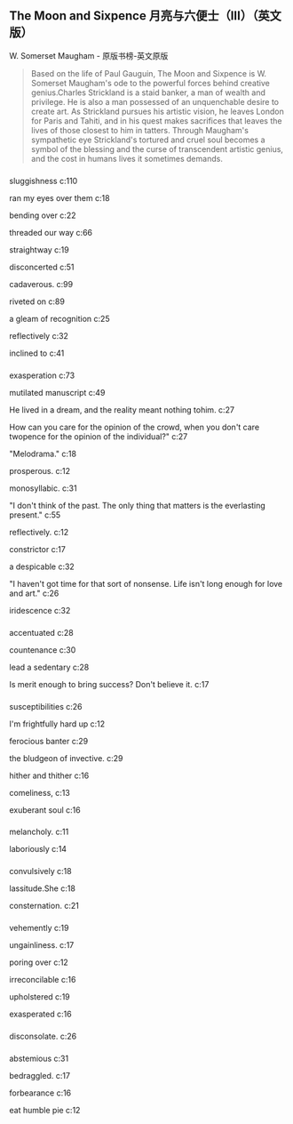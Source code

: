 ## The Moon and Sixpence 月亮与六便士（III）（英文版）

W. Somerset Maugham  -  原版书榜-英文原版

> Based on the life of Paul Gauguin, The Moon and Sixpence is W. Somerset Maugham's ode to the powerful forces behind creative genius.Charles Strickland is a staid banker, a man of wealth and privilege. He is also a man possessed of an unquenchable desire to create art. As Strickland pursues his artistic vision, he leaves London for Paris and Tahiti, and in his quest makes sacrifices that leaves the lives of those closest to him in tatters. Through Maugham's sympathetic eye Strickland's tortured and cruel soul becomes a symbol of the blessing and the curse of transcendent artistic genius, and the cost in humans lives it sometimes demands.

### 

sluggishness c:110

ran my eyes over them c:18

bending over  c:22

threaded our way c:66

straightway c:19

disconcerted c:51

cadaverous. c:99

riveted on  c:89

a gleam of recognition c:25

reflectively c:32

inclined to  c:41

### 

exasperation c:73

mutilated manuscript c:49

He lived in a dream, and the reality meant nothing tohim.  c:27

How can you care for the opinion of the crowd, when you don't care twopence for the opinion of the individual?" c:27

"Melodrama." c:18

prosperous. c:12

monosyllabic. c:31

"I don't think of the past. The only thing that matters is the everlasting present." c:55

reflectively. c:12

constrictor c:17

a despicable c:32

"I haven't got time for that sort of nonsense. Life isn't long enough for love and art." c:26

iridescence c:32

### 

accentuated c:28

countenance c:30

 lead a sedentary c:28

 Is merit enough to bring success? Don't believe it.  c:17

### 

susceptibilities c:26

I'm frightfully hard up c:12

ferocious banter c:29

the bludgeon of invective. c:29

hither and thither c:16

comeliness,  c:13

exuberant soul c:16

### 

melancholy. c:11

laboriously c:14

### 

convulsively c:18

lassitude.She c:18

consternation. c:21

### 

 vehemently c:19

ungainliness. c:17

poring over c:12

irreconcilable c:16

upholstered c:19

exasperated c:16

### 

disconsolate. c:26

### 

abstemious  c:31

bedraggled. c:17

forbearance c:16

eat humble pie c:12
